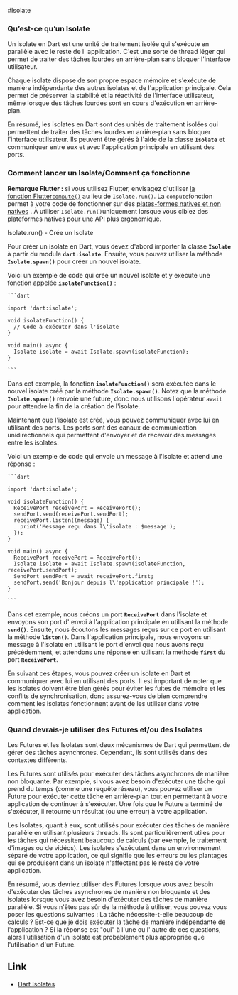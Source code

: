 #Isolate 
### Qu’est-ce qu’un Isolate

Un isolate en Dart est une unité de traitement isolée qui s'exécute en parallèle avec le reste de l'
application. C'est une sorte de thread léger qui permet de traiter des tâches lourdes en
arrière-plan sans bloquer l'interface utilisateur.

Chaque isolate dispose de son propre espace mémoire et s'exécute de manière indépendante des autres
isolates et de l'application principale. Cela permet de préserver la stabilité et la réactivité de
l'interface utilisateur, même lorsque des tâches lourdes sont en cours d'exécution en arrière-plan.

En résumé, les isolates en Dart sont des unités de traitement isolées qui permettent de traiter des
tâches lourdes en arrière-plan sans bloquer l'interface utilisateur. Ils peuvent être gérés à l'aide
de la classe **`Isolate`**
et communiquer entre eux et avec l'application principale en utilisant des ports.

### Comment lancer un Isolate/Comment ça fonctionne

  **Remarque Flutter :** si vous utilisez Flutter, envisagez
  d'utiliser [la fonction Flutter`compute()`](https://api.flutter.dev/flutter/foundation/compute-constant.html)
  au lieu de `Isolate.run()`. La `compute`fonction permet à votre code de fonctionner sur
  des [plates-formes natives et non natives](https://dart.dev/overview#platform) . À
  utiliser `Isolate.run()`uniquement lorsque vous ciblez des plateformes natives pour une API plus
  ergonomique.

  Isolate.run() - Crée un Isolate

  Pour créer un isolate en Dart, vous devez d'abord importer la classe **`Isolate`** à partir du
  module **`dart:isolate`**. Ensuite, vous pouvez utiliser la méthode **`Isolate.spawn()`** pour
  créer un nouvel isolate.

  Voici un exemple de code qui crée un nouvel isolate et y exécute une fonction
  appelée **`isolateFunction()`** :

    ```dart
    
    import 'dart:isolate';
    
    void isolateFunction() {
      // Code à exécuter dans l'isolate
    }
    
    void main() async {
      Isolate isolate = await Isolate.spawn(isolateFunction);
    }
    
    ```

  Dans cet exemple, la fonction **`isolateFunction()`** sera exécutée dans le nouvel isolate créé
  par la méthode **`Isolate.spawn()`**. Notez que la méthode **`Isolate.spawn()`** renvoie une
  future, donc nous utilisons l'opérateur `await` pour attendre la fin de la création de
  l'isolate.

  Maintenant que l'isolate est créé, vous pouvez communiquer avec lui en utilisant des ports. Les
  ports sont des canaux de communication unidirectionnels qui permettent d'envoyer et de recevoir
  des messages entre les isolates.

  Voici un exemple de code qui envoie un message à l'isolate et attend une réponse :

    ```dart
    
    import 'dart:isolate';
    
    void isolateFunction() {
      ReceivePort receivePort = ReceivePort();
      sendPort.send(receivePort.sendPort);
      receivePort.listen((message) {
        print('Message reçu dans l\'isolate : $message');
      });
    }
    
    void main() async {
      ReceivePort receivePort = ReceivePort();
      Isolate isolate = await Isolate.spawn(isolateFunction, receivePort.sendPort);
      SendPort sendPort = await receivePort.first;
      sendPort.send('Bonjour depuis l\'application principale !');
    }
    
    ```

  Dans cet exemple, nous créons un port **`ReceivePort`** dans l'isolate et envoyons son port d'
  envoi à l'application principale en utilisant la méthode **`send()`**. Ensuite, nous écoutons les
  messages reçus sur ce port en utilisant la méthode **`listen()`**. Dans l'application principale,
  nous envoyons un message à l'isolate en utilisant le port d'envoi que nous avons reçu
  précédemment, et attendons une réponse en utilisant la méthode **`first`** du
  port **`ReceivePort`**.

  En suivant ces étapes, vous pouvez créer un isolate en Dart et communiquer avec lui en utilisant
  des ports. Il est important de noter que les isolates doivent être bien gérés pour éviter les
  fuites de mémoire et les conflits de synchronisation, donc assurez-vous de bien comprendre comment
  les isolates fonctionnent avant de les utiliser dans votre application.

### Quand devrais-je utiliser des Futures et/ou des Isolates

  Les Futures et les Isolates sont deux mécanismes de Dart qui permettent de gérer des tâches
  asynchrones. Cependant, ils sont utilisés dans des contextes différents.

  Les Futures sont utilisés pour exécuter des tâches asynchrones de manière non bloquante. Par
  exemple, si vous avez besoin d'exécuter une tâche qui prend du temps (comme une requête réseau),
  vous pouvez utiliser un Future pour exécuter cette tâche en arrière-plan tout en permettant à
  votre application de continuer à s'exécuter. Une fois que le Future a terminé de s'exécuter, il
  retourne un résultat (ou une erreur) à votre application.

  Les Isolates, quant à eux, sont utilisés pour exécuter des tâches de manière parallèle en
  utilisant plusieurs threads. Ils sont particulièrement utiles pour les tâches qui nécessitent
  beaucoup de calculs (par exemple, le traitement d'images ou de vidéos). Les isolates s'exécutent
  dans un environnement séparé de votre application, ce qui signifie que les erreurs ou les
  plantages qui se produisent dans un isolate n'affectent pas le reste de votre application.

  En résumé, vous devriez utiliser des Futures lorsque vous avez besoin d'exécuter des tâches
  asynchrones de manière non bloquante et des isolates lorsque vous avez besoin d'exécuter des
  tâches de manière parallèle. Si vous n'êtes pas sûr de la méthode à utiliser, vous pouvez vous
  poser les questions suivantes : La tâche nécessite-t-elle beaucoup de calculs ? Est-ce que je dois
  exécuter la tâche de manière indépendante de l'application ? Si la réponse est "oui" à l'une ou l'
  autre de ces questions, alors l'utilisation d'un isolate est probablement plus appropriée que
  l'utilisation d'un Future.
  
## Link

- [Dart Isolates](https://dart.dev/language/concurrency)